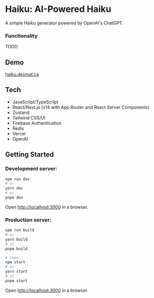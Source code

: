 # Haiku: AI-Powered Haiku

A simple Haiku generator powered by OpenAI's ChatGPT.

### Functionality

TODO

## Demo

[haiku.desmat.ca](https://haiku.desmat.ca)


## Tech

- JavaScript/TypeScript
- React/Next.js (v14 with App Router and React Server Components)
- Zustand
- Tailwind CSS/UI
- Firebase Authentication
- Redis
- Vercel
- OpenAI


## Getting Started

### Development server:

```bash
npm run dev
# or
yarn dev
# or
pnpm dev
```

Open [http://localhost:3000](http://localhost:3000) in a browser.


### Production server:

```bash
npm run build
# or
yarn build
# or
pnpm build

# then 
npm start
# or
yarn start
# or
pnpm start
```

Open [http://localhost:3000](http://localhost:3000) in a browser.
